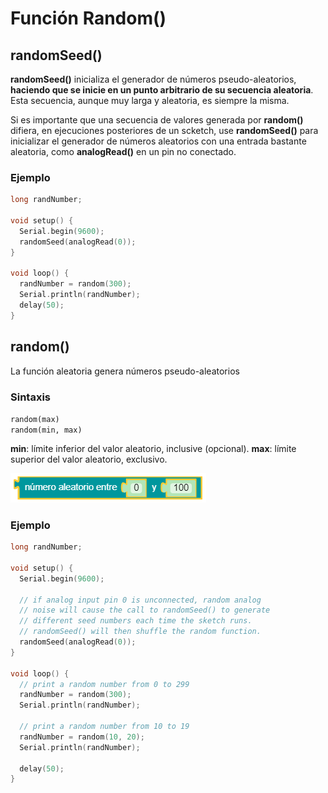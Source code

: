# Función Random()

## randomSeed()

**randomSeed()** inicializa el generador de números pseudo-aleatorios, **haciendo que se inicie en un punto arbitrario de su secuencia aleatoria**. Esta secuencia, aunque muy larga y aleatoria, es siempre la misma.

Si es importante que una secuencia de valores generada por **random()** difiera, en ejecuciones posteriores de un scketch, use **randomSeed()** para inicializar el generador de números aleatorios con una entrada bastante aleatoria, como **analogRead()** en un pin no conectado.
###  Ejemplo
```c
long randNumber;

void setup() {
  Serial.begin(9600);
  randomSeed(analogRead(0));
}

void loop() {
  randNumber = random(300);
  Serial.println(randNumber);
  delay(50);
}
```

## random()
La función aleatoria genera números pseudo-aleatorios

### Sintaxis

`random(max)`  
`random(min, max)`

**min**: límite inferior del valor aleatorio, inclusive (opcional).
**max**: límite superior del valor aleatorio, exclusivo.

![](https://github.com/Ezzzzzzzzzzzzzz/CursoRoboticaAplicada/blob/master/PracticasArduino/Practica6/capture1600727782106.png)

### Ejemplo
```c
long randNumber;

void setup() {
  Serial.begin(9600);

  // if analog input pin 0 is unconnected, random analog
  // noise will cause the call to randomSeed() to generate
  // different seed numbers each time the sketch runs.
  // randomSeed() will then shuffle the random function.
  randomSeed(analogRead(0));
}

void loop() {
  // print a random number from 0 to 299
  randNumber = random(300);
  Serial.println(randNumber);

  // print a random number from 10 to 19
  randNumber = random(10, 20);
  Serial.println(randNumber);

  delay(50);
}
```

<!--stackedit_data:
eyJoaXN0b3J5IjpbLTE0ODc1ODQ0OTldfQ==
-->